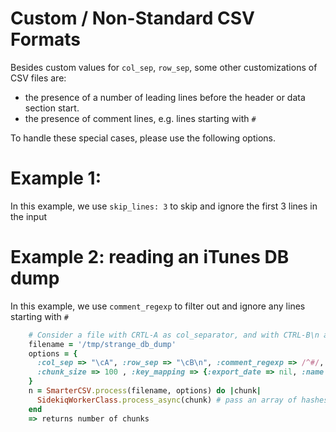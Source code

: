 # Custom / Non-Standard CSV Formats

Besides custom values for `col_sep`, `row_sep`, some other customizations of CSV files are:
*  the presence of a number of leading lines before the header or data section start.
*  the presence of comment lines, e.g. lines starting with `#`

To handle these special cases, please use the following options.


# Example 1:
In this example, we use `skip_lines: 3` to skip and ignore the first 3 lines in the input



  

# Example 2: reading an iTunes DB dump

In this example, we use `comment_regexp` to filter out and ignore any lines starting with `#`


```ruby
    # Consider a file with CRTL-A as col_separator, and with CTRL-B\n as record_separator (hello iTunes!)
    filename = '/tmp/strange_db_dump'   
    options = {
      :col_sep => "\cA", :row_sep => "\cB\n", :comment_regexp => /^#/,
      :chunk_size => 100 , :key_mapping => {:export_date => nil, :name => :genre},
    }
    n = SmarterCSV.process(filename, options) do |chunk|
      SidekiqWorkerClass.process_async(chunk) # pass an array of hashes to Sidekiq workers for parallel processing
    end
    => returns number of chunks
```
